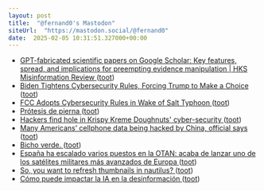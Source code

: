 ```yaml
---
layout: post
title:  "@fernand0's Mastodon"
siteUrl:  "https://mastodon.social/@fernand0"
date:  2025-02-05 10:31:51.327000+00:00
---
```

*  [GPT-fabricated scientific papers on Google Scholar: Key features, spread, and implications for preempting evidence manipulation \| HKS Misinformation Review ](https://misinforeview.hks.harvard.edu/article/gpt-fabricated-scientific-papers-on-google-scholar-key-features-spread-and-implications-for-preempting-evidence-manipulation) ([toot](https://mastodon.social/@fernand0/113950819046158174))
*  [Biden Tightens Cybersecurity Rules, Forcing Trump to Make a Choice ](https://www.nytimes.com/2025/01/16/us/politics/biden-trump-cybersecurity.htm) ([toot](https://mastodon.social/@fernand0/113950483316085747))
*  [FCC Adopts Cybersecurity Rules in Wake of Salt Typhoon ](https://broadbandbreakfast.com/fcc-adopts-cybersecurity-rules-in-wake-of-salt-typhoon) ([toot](https://mastodon.social/@fernand0/113949601149822928))
*  [Prótesis de pierna ](https://www.flickr.com/photos/fernand0/54286615749) ([toot](https://mastodon.social/@fernand0/113949004323694829))
*  [Hackers find hole in Krispy Kreme Doughnuts' cyber-security ](https://www.bbc.com/news/articles/c4gl9np1g2g) ([toot](https://mastodon.social/@fernand0/113948877174985199))
*  [Many Americans’ cellphone data being hacked by China, official says ](https://www.theguardian.com/technology/2024/dec/04/chinese-hackers-american-cell-phone) ([toot](https://mastodon.social/@fernand0/113947056617281610))
*  [Bicho verde. ](https://avecesunafoto.wordpress.com/2025/02/04/bicho-verde) ([toot](https://mastodon.social/@fernand0/113946940418786515))
*  [España ha escalado varios puestos en la OTAN: acaba de lanzar uno de los satélites militares más avanzados de Europa ](https://www.xataka.com/espacio/espana-ha-escalado-varios-puestos-otan-acaba-lanzar-uno-satelites-militares-avanzados-europ) ([toot](https://mastodon.social/@fernand0/113946803259033931))
*  [So, you want to refresh thumbnails in nautilus? ](https://dev.to/fernand0/so-you-want-to-refresh-thumbnails-in-nautilus-3n8) ([toot](https://mastodon.social/@fernand0/113946568821745541))
*  [Cómo puede impactar la IA en la desinformación ](https://www.marilink.net/2024/12/ia-desinformacion-cuadernos-periodista) ([toot](https://mastodon.social/@fernand0/113946478955846308))
